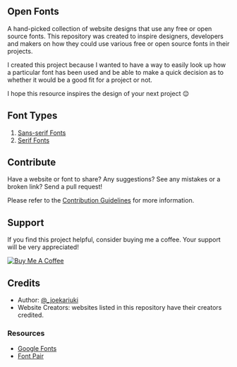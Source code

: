 

##  Open Fonts 

A hand-picked collection of website designs that use any free or open source fonts. This repository was created to inspire designers, developers and makers on how they could use various free or open source fonts in their projects.

I created this project because I wanted to have a way to easily look up how a particular font has been used and be able to make a quick decision as to whether it would be a good fit for a project or not. 

I hope this resource inspires the design of your next project :relieved:

## Font Types

1. [Sans-serif Fonts](./Sans-serif-Fonts.md)
2. [Serif Fonts](./Serif-Fonts.md)

## Contribute

Have a website or font to share? Any suggestions? See any mistakes or a broken link? Send a pull request!

Please refer to the [Contribution Guidelines]() for more information.

## Support
If you find this project helpful, consider buying me a coffee. Your support will be very appreciated!

<a href="https://www.buymeacoffee.com/5Ckhr9Xdq" target="_blank"><img src="https://bmc-cdn.nyc3.digitaloceanspaces.com/BMC-button-images/custom_images/orange_img.png" alt="Buy Me A Coffee" style="height: auto !important;width: auto !important;" ></a>

## Credits
* Author: [@_joekariuki](https://twitter.com/_joekariuki)
* Website Creators: websites listed in this repository have their creators credited.

### Resources
* [Google Fonts](https://fonts.google.com/)
* [Font Pair](https://fontpair.co/)

